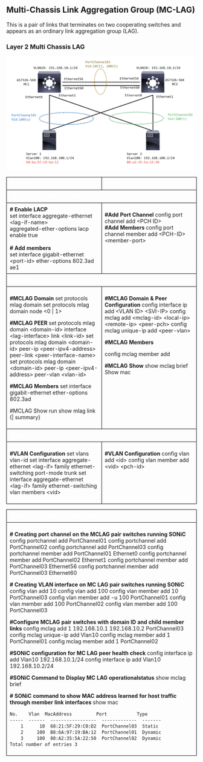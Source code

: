 ## Multi-Chassis Link Aggregation Group (MC-LAG) 

This is a pair of links that terminates on two cooperating switches and appears as an ordinary link aggregation group (LAG). 
### Layer 2 Multi Chassis LAG

![Layer 2](../img/layer2(mc-lag).png)

<style>
  table {
    border-collapse: collapse;
    table-layout: fixed;
    width: 100%;
  }

  th, td {
    border: 1px solid black;
    padding: 8px;
    text-align: left;
    vertical-align: top;
    word-wrap: break-word;
    width: 50%; 
  }

  th {
    color: white;
    background-color: ;
  }
</style>


<table>
 <tr>
   <th>PICOS</th>
   <th>SONiC</th>
 </tr>
 <tr>
 <th colspan='2'>PortChannel(LACP) and Member</th>
 </tr>
 <tr>
  <tr>
  <td>
<b># Enable LACP</b><br>
set interface aggregate-ethernet &lt;lag-if-name><br>
 aggregated-ether-options lacp enable true<br>
</br>
<b># Add members</b><br>
set interface gigabit-ethernet &lt;port-id> ether-options 802.3ad ae1

  </td>
  <td>

<b>#Add Port Channel</b>
config port channel add &lt;PCH ID><br>
<b>#Add Members</b>
config port channel member add &lt;PCH-ID> &lt;member-port>

  </td>
  </tr>
  <tr>
  <th colspan='2'>MC-LAG</th>
  </tr>
  <tr>
  <td>

<b>#MCLAG Domain</b>
set protocols mlag domain
set protocols mlag domain <domain-id> node <0 | 1>

<b>#MCLAG PEER</b>
set protocols mlag domain &lt;domain-id> interface &lt;lag-interface> link &lt;link-id>
set protocols mlag domain &lt;domain-id> peer-ip &lt;peer-ipv4-address> peer-link &lt;peer-interface-name>
set protocols mlag domain &lt;domain-id> peer-ip &lt;peer-ipv4-address> peer-vlan &lt;vlan-id>

<b>#MCLAG Members</b>
set interface gigabit-ethernet <port-id> ether-options 802.3ad <lag-if>

#MCLAG Show
run show mlag link {<link-id>| summary}


  </td>
  <td>

<b>#MCLAG Domain & Peer Configuration</b>
config interface ip add &lt;VLAN ID> &lt;SVI-IP>
config mclag add &lt;mclag-id> &lt;local-ip> &lt;remote-ip> &lt;peer-pch>
config mclag unique-ip add &lt;peer-vlan>

<b>#MCLAG  Members</b>

config mclag member add <mclag-id> <member-pch>

<b>#MCLAG Show</b>
show mclag brief
Show mac

  </td>
  </tr>
  <tr>
  <th colspan='2'>VLAN</th>
  </tr>
  <tr>
  <td>

<b>#VLAN Configuration</b>
set vlans vlan-id <id>
set interface aggregate-ethernet &lt;lag-if> family ethernet-switching port-mode trunk
set interface aggregate-ethernet &lt;lag-if> family ethernet-switching vlan members &lt;vid>

  </td>
  <td>

<b>#VLAN Configuration</b>
config vlan add &lt;id>
config vlan member add &lt;vid> &lt;pch-id>

  </td>
  </tr>
</table>

<table>
<tr>
<th colspan='2'>SONiC Port Channel Configuration</th>
</tr>
<tr>
<td>

<b># Creating port channel on the MCLAG pair switches running SONiC</b> 
config portchannel add PortChannel01
config portchannel add PortChannel02
config portchannel add PortChannel03
config portchannel member add PortChannel01 Ethernet0
config portchannel member add PortChannel02 Ethernet1
config portchannel member add PortChannel03 Ethernet56
config portchannel member add PortChannel03 Ethernet60

<b># Creating VLAN interface on MC LAG pair switches running SONiC</b>
config vlan add 10
config vlan add 100
config vlan member add 10 PortChannel03
config vlan member add -u 100 PortChannel01
config vlan member add 100 PortChannel02
config vlan member add 100 PortChannel03

<b>#Configure MCLAG pair switches with domain ID and child member links</b>
config mclag add 1 192.168.10.1 192.168.10.2 PortChannel03
config mclag unique-ip add Vlan10
config mclag member add 1 PortChannel01
config mclag member add 1 PortChannel02

<b>#SONiC configuration for MC LAG peer health check</b> 
config interface ip add Vlan10 192.168.10.1/24
config interface ip add Vlan10 192.168.10.2/24

<b>#SONiC Command to Display MC LAG operationalstatus</b>
 show mclag brief

<b># SONiC command to show MAC address learned for host traffic through member link interfaces</b> 
show mac
```
No.    Vlan  MacAddress         Port           Type
-----  ------  -----------------  -------------  -------
    1      10  68:21:5F:29:C0:D2  PortChannel03  Static
    2     100  B8:6A:97:19:BA:12  PortChannel01  Dynamic
    3     100  80:A2:35:5A:22:50  PortChannel02  Dynamic
Total number of entries 3
```
</td>
</tr>
</table>